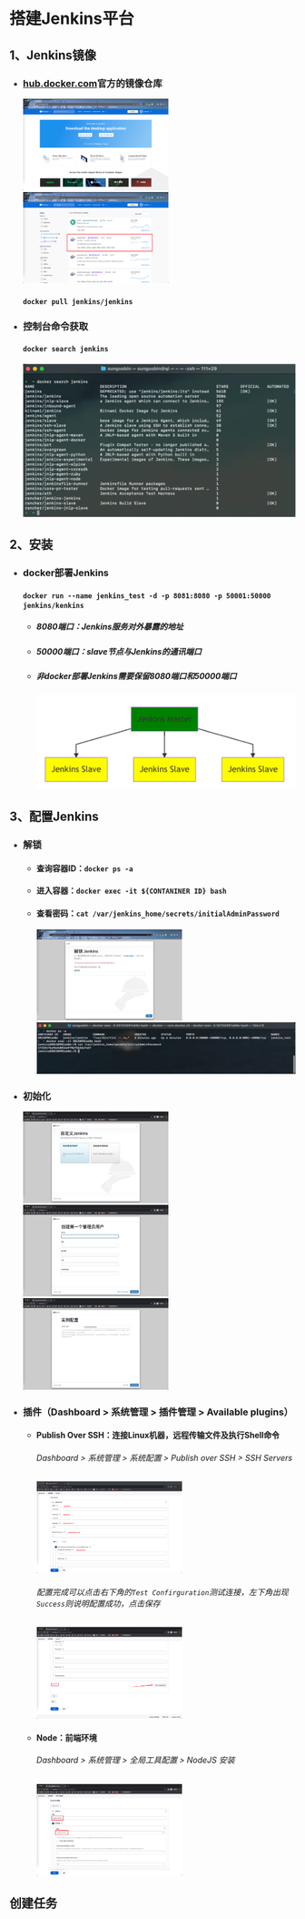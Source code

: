 # 搭建Jenkins平台

## 1、Jenkins镜像

- ### [hub.docker.com](https://hub.docker.com)官方的镜像仓库

  <img src="image-20230504110307150.png" alt="image-20230504110307150" style="zoom:25%;" />

  <img src="image-20230504110654095.png" alt="image-20230504110654095" style="zoom:25%;" />

  #### `docker pull jenkins/jenkins`

- ### 控制台命令获取

  #### `docker search jenkins`

  <img src="image-20230504112635039.png" alt="image-20230504112635039" style="zoom:50%;" />

## 2、安装

- ### docker部署Jenkins

  #### `docker run --name jenkins_test -d -p 8081:8080 -p 50001:50000 jenkins/kenkins`

  - ##### 8080端口：Jenkins服务对外暴露的地址

  - ##### 50000端口：slave节点与Jenkins的通讯端口

  - ##### 非docker部署Jenkins需要保留8080端口和50000端口

    <img src="image-20230504151624956.png" alt="image-20230504151624956" style="zoom:100%;" />

## 3、配置Jenkins

- ### 解锁

  - #### 查询容器ID：`docker ps -a`

  - #### 进入容器：`docker exec -it ${CONTANINER ID} bash`

  - #### 查看密码：`cat /var/jenkins_home/secrets/initialAdminPassword`

    <img src="image-20230504152748511.png" alt="image-20230504152748511" style="zoom:25%;" />

    <img src="image-20230504155652098.png" alt="image-20230504155652098" style="zoom:75%;" />

- ### 初始化

  <img src="image-20230504170125847.png" alt="image-20230504170125847" style="zoom:25%;" />

  <img src="image-20230504165857604.png" alt="image-20230504165857604" style="zoom:25%;" />

  <img src="image-20230504170537280.png" alt="image-20230504170537280" style="zoom:25%;" />

- ### 插件（Dashboard > 系统管理 > 插件管理 > Available plugins）

  - #### Publish Over SSH：连接Linux机器，远程传输文件及执行Shell命令

    ###### Dashboard > 系统管理 > 系统配置 > Publish over SSH > SSH Servers

    <img src="image-20230504180023644.png" alt="image-20230504180023644" style="zoom:25%;" />

    ###### 配置完成可以点击右下角的`Test Confirguration`测试连接，左下角出现`Success`则说明配置成功，点击保存

    <img src="image-20230504180201905.png" alt="image-20230504180201905" style="zoom:25%;" />

  - #### Node：前端环境

    ###### Dashboard > 系统管理 > 全局工具配置 > NodeJS 安装

    <img src="image-20230505091217733.png" alt="image-20230505091217733" style="zoom:25%;" />

## 创建任务
